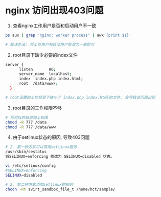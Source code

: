 # nginx 访问出现403问题
1. 查看nginx工作用户是否和启动用户不一致
```sh
ps aux | grep "nginx: worker process" | awk'{print $1}'

# 解决办法: 将工作用户和启动用户修改为一致即可
```

2. root目录下缺少必要的index文件
```sh
server {
      listen       80;
      server_name  localhost;
      index  index.php index.html;
      root  /data/www/;
  }

# root设置的工作目录下缺少了 index.php index.html的文件, 会导致该问题出现
```

3. root目录的工作权限不够
```sh
# 将对应的目录加上权限
chmod -R 777 /data
chmod -R 777 /data/www
```

4. 由于setlinux状态的原因, 导致403问题
```sh
# 1. 第一种方式可以禁用setlinux服务
/usr/sbin/sestatus
将SELINUX=enforcing 修改为 SELINUX=disabled 状态。

vi /etc/selinux/config
#SELINUX=enforcing
SELINUX=disabled

# 2. 第二种方式添加setlinux的规则
chcon -Rt svirt_sandbox_file_t /home/hct/sample/
```
